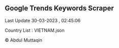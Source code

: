 

## Google Trends Keywords Scraper 
 
Last Update 30-03-2023 , 02:45:06

Country List :
VIETNAM.json



© Abdul Muttaqin 
